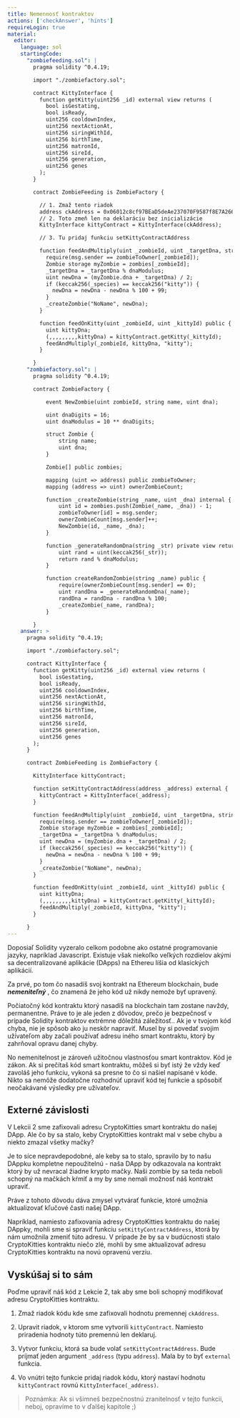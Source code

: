 ```yaml
---
title: Nemennosť kontraktov
actions: ['checkAnswer', 'hints']
requireLogin: true
material:
  editor:
    language: sol
    startingCode:
      "zombiefeeding.sol": |
        pragma solidity ^0.4.19;

        import "./zombiefactory.sol";

        contract KittyInterface {
          function getKitty(uint256 _id) external view returns (
            bool isGestating,
            bool isReady,
            uint256 cooldownIndex,
            uint256 nextActionAt,
            uint256 siringWithId,
            uint256 birthTime,
            uint256 matronId,
            uint256 sireId,
            uint256 generation,
            uint256 genes
          );
        }

        contract ZombieFeeding is ZombieFactory {

          // 1. Zmaž tento riadok
          address ckAddress = 0x06012c8cf97BEaD5deAe237070F9587f8E7A266d;
          // 2. Toto zmeň len na deklaráciu bez inicializácie
          KittyInterface kittyContract = KittyInterface(ckAddress);

          // 3. Tu pridaj funkciu setKittyContractAddress

          function feedAndMultiply(uint _zombieId, uint _targetDna, string _species) public {
            require(msg.sender == zombieToOwner[_zombieId]);
            Zombie storage myZombie = zombies[_zombieId];
            _targetDna = _targetDna % dnaModulus;
            uint newDna = (myZombie.dna + _targetDna) / 2;
            if (keccak256(_species) == keccak256("kitty")) {
              newDna = newDna - newDna % 100 + 99;
            }
            _createZombie("NoName", newDna);
          }

          function feedOnKitty(uint _zombieId, uint _kittyId) public {
            uint kittyDna;
            (,,,,,,,,,kittyDna) = kittyContract.getKitty(_kittyId);
            feedAndMultiply(_zombieId, kittyDna, "kitty");
          }

        }
      "zombiefactory.sol": |
        pragma solidity ^0.4.19;

        contract ZombieFactory {

            event NewZombie(uint zombieId, string name, uint dna);

            uint dnaDigits = 16;
            uint dnaModulus = 10 ** dnaDigits;

            struct Zombie {
                string name;
                uint dna;
            }

            Zombie[] public zombies;

            mapping (uint => address) public zombieToOwner;
            mapping (address => uint) ownerZombieCount;

            function _createZombie(string _name, uint _dna) internal {
                uint id = zombies.push(Zombie(_name, _dna)) - 1;
                zombieToOwner[id] = msg.sender;
                ownerZombieCount[msg.sender]++;
                NewZombie(id, _name, _dna);
            }

            function _generateRandomDna(string _str) private view returns (uint) {
                uint rand = uint(keccak256(_str));
                return rand % dnaModulus;
            }

            function createRandomZombie(string _name) public {
                require(ownerZombieCount[msg.sender] == 0);
                uint randDna = _generateRandomDna(_name);
                randDna = randDna - randDna % 100;
                _createZombie(_name, randDna);
            }

        }
    answer: >
      pragma solidity ^0.4.19;

      import "./zombiefactory.sol";

      contract KittyInterface {
        function getKitty(uint256 _id) external view returns (
          bool isGestating,
          bool isReady,
          uint256 cooldownIndex,
          uint256 nextActionAt,
          uint256 siringWithId,
          uint256 birthTime,
          uint256 matronId,
          uint256 sireId,
          uint256 generation,
          uint256 genes
        );
      }

      contract ZombieFeeding is ZombieFactory {

        KittyInterface kittyContract;

        function setKittyContractAddress(address _address) external {
          kittyContract = KittyInterface(_address);
        }

        function feedAndMultiply(uint _zombieId, uint _targetDna, string _species) public {
          require(msg.sender == zombieToOwner[_zombieId]);
          Zombie storage myZombie = zombies[_zombieId];
          _targetDna = _targetDna % dnaModulus;
          uint newDna = (myZombie.dna + _targetDna) / 2;
          if (keccak256(_species) == keccak256("kitty")) {
            newDna = newDna - newDna % 100 + 99;
          }
          _createZombie("NoName", newDna);
        }

        function feedOnKitty(uint _zombieId, uint _kittyId) public {
          uint kittyDna;
          (,,,,,,,,,kittyDna) = kittyContract.getKitty(_kittyId);
          feedAndMultiply(_zombieId, kittyDna, "kitty");
        }

      }
---
```


Doposiaľ Solidity vyzeralo celkom podobne ako ostatné programovanie jazyky, napríklad Javascript. Existuje však niekoľko veľkých rozdielov akými sa decentralizované aplikácie (DApps) na Ethereu líšia od klasických aplikácií.

Za prvé, po tom čo nasadíš svoj kontrakt na Ethereum blockchain, bude **_nemeniteľný_** , čo znamená že jeho kód už nikdy nemože byť upravený.

Počiatočný kód kontraktu ktorý nasadíš na blockchain tam zostane navždy, permanentne. Práve to je ale jeden z dôvodov, prečo je bezpečnosť v prípade Solidity kontraktov extrémne dôležitá záležitosť.. Ak je v tvojom kód chyba, nie je spôsob ako ju neskôr napraviť. Musel by si povedať svojim užívateľom aby začali používať adresu iného smart kontraktu, ktorý by zahrňoval opravu danej chyby.

No nemenitelnost je zároveň užitočnou vlastnosťou smart kontraktov. Kód je zákon. Ak si prečítaš kód smart kontraktu, môžeš si byť istý že vždy keď zavoláš jeho funkciu, vykoná sa presne to čo si našiel napísané v kóde. Nikto sa nemôže dodatočne rozhodnúť upraviť kód tej funkcie a spôsobiť neočakávané výsledky pre užívateľov.  

## Externé závislosti

V Lekcii 2 sme zafixovali adresu CryptoKitties smart kontraktu do našej DApp. Ale čo by sa stalo, keby CryptoKitties kontrakt mal v sebe chybu a niekto zmazal všetky mačky?

Je to síce nepravdepodobné, ale keby sa to stalo, spravilo by to našu DAppku kompletne nepoužitelnú - naša DApp by odkazovala na kontrakt ktorý by už nevracal žiadne krypto mačky. Naši zombie by sa teda neboli schopný na mačkách kŕmiť a my by sme nemali možnosť náš kontrakt upraviť. 

Práve z tohoto dôvodu dáva zmysel vytvárať funkcie, ktoré umožnia aktualizovať kľučové časti našej DApp.

Napríklad, namiesto zafixovania adresy CryptoKitties kontraktu do našej DAppky, mohli sme si spraviť funkciu `setKittyContractAddress`, ktorá by nám umožnila zmeniť túto adresu. V prípade že by sa v budúcnosti stalo CryptoKitties kontraktu niečo zlé, mohli by sme aktualizovať adresu CryptoKitties kontraktu na novú opravenú verziu.

## Vyskúšaj si to sám

Poďme upraviť náš kód z Lekcie 2, tak aby sme boli schopný modifikovať adresu CryptoKitties kontraktu.

1. Zmaž riadok kódu kde sme zafixovali hodnotu premennej `ckAddress`.

2. Upravit riadok, v ktorom sme vytvorili `kittyContract`. Namiesto priradenia hodnoty túto premennú len deklaruj.

3. Vytvor funkciu, ktorá sa bude volať `setKittyContractAddress`. Bude príjmať jeden argument `_address` (typu `address`). Mala by to byť `external` funkcia.

4. Vo vnútri tejto funkcie pridaj riadok kódu, ktorý nastaví hodnotu `kittyContract` rovnú `KittyInterface(_address)`.

> Poznámka: Ak si všimneš bezpečnostnú zranitelnosť v tejto funkcii, neboj, opravíme to v ďalšej kapitole ;)

